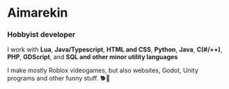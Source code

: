 # Aimarekin
### Hobbyist developer
I work with **Lua**, **Java/Typescript**, **HTML and CSS**, **Python**, **Java**, **C(#/++)**, **PHP**, **GDScript**, and **SQL and other minor utility languages**

I make mostly Roblox videogames, but also websites, Godot, Unity programs and other funny stuff. 🐕🐶
